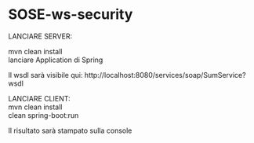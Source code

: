 # SOSE-ws-security

LANCIARE SERVER:  

mvn clean install  
lanciare Application di Spring  

Il wsdl sarà visibile qui: http://localhost:8080/services/soap/SumService?wsdl  


LANCIARE CLIENT:  
mvn clean install  
clean spring-boot:run  

Il risultato sarà stampato sulla console


 
